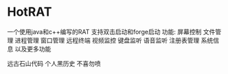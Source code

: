 # HotRAT
一个使用java和c++编写的RAT
支持双击启动和forge启动
功能:
屏幕控制
文件管理
进程管理
窗口管理
远程终端
视频监控
键盘监听
语音监听
注册表管理
系统信息
以及更多功能

远古石山代码 个人黑历史 不喜勿喷
